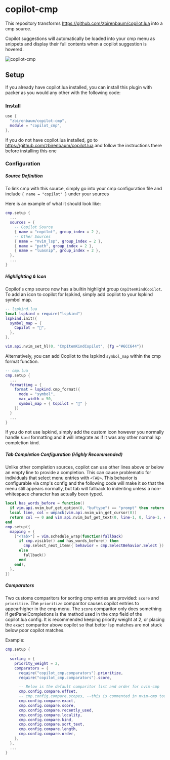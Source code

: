 # copilot-cmp

This repository transforms https://github.com/zbirenbaum/copilot.lua into a cmp source.

Copilot suggestions will automatically be loaded into your cmp menu as snippets and display their full contents when a copilot suggestion is hovered.

![copilot-cmp](https://user-images.githubusercontent.com/32016110/173933674-9ad85a5a-5ad7-41cd-9fcc-f5a698cc88ae.png)


## Setup

If you already have copilot.lua installed, you can install this plugin with packer as you would any other with the following code:

### Install

```lua
use {
  "zbirenbaum/copilot-cmp",
  module = "copilot_cmp",
},
```

If you do not have copilot.lua installed, go to https://github.com/zbirenbaum/copilot.lua and follow the instructions there before installing this one

### Configuration

##### Source Definition

To link cmp with this source, simply go into your cmp configuration file and include `{ name = "copilot" }` under your sources

Here is an example of what it should look like:

```lua
cmp.setup {
  ...
  sources = {
    -- Copilot Source
    { name = "copilot", group_index = 2 },
    -- Other Sources
    { name = "nvim_lsp", group_index = 2 },
    { name = "path", group_index = 2 },
    { name = "luasnip", group_index = 2 },
  },
  ...
}
```

##### Highlighting & Icon

Copilot's cmp source now has a builtin highlight group `CmpItemKindCopilot`. To add an icon to copilot for lspkind, simply add copilot to your lspkind symbol map. 

```lua
-- lspkind.lua
local lspkind = require("lspkind")
lspkind.init({
  symbol_map = {
    Copilot = "",
  },
},

vim.api.nvim_set_hl(0, "CmpItemKindCopilot", {fg ="#6CC644"})
```

Alternatively, you can add Copilot to the lspkind `symbol_map` within the cmp format function.

```lua
-- cmp.lua
cmp.setup {
  ...
  formatting = {
    format = lspkind.cmp_format({
      mode = "symbol",
      max_width = 50,
      symbol_map = { Copilot = "" }
    })
  }
  ...
}
```

If you do not use lspkind, simply add the custom icon however you normally handle `kind` formatting and it will integrate as if it was any other normal lsp completion kind.

##### Tab Completion Configuration (Highly Recommended)
Unlike other completion sources, copilot can use other lines above or below an empty line to provide a completion. This can cause problematic for individuals that select menu entries with `<TAB>`. This behavior is configurable via cmp's config and the following code will make it so that the menu still appears normally, but tab will fallback to indenting unless a non-whitespace character has actually been typed.

```lua
local has_words_before = function()
  if vim.api.nvim_buf_get_option(0, "buftype") == "prompt" then return false end
  local line, col = unpack(vim.api.nvim_win_get_cursor(0))
  return col ~= 0 and vim.api.nvim_buf_get_text(0, line-1, 0, line-1, col, {})[1]:match("^%s*$") == nil
end
cmp.setup({
  mapping = {
    ["<Tab>"] = vim.schedule_wrap(function(fallback)
      if cmp.visible() and has_words_before() then
        cmp.select_next_item({ behavior = cmp.SelectBehavior.Select })
      else
        fallback()
      end
    end),
  },
})
```

##### Comparators

Two customs comparitors for sorting cmp entries are provided: `score` and `prioritize`. The `prioritize` comparitor causes copilot entries to appearhigher in the cmp menu. The `score` comparitor only does something if getPanelCompletions is the method used in the cmp field of the copilot.lua config. It is recommended keeping priority weight at 2, or placing the `exact` comparitor above copilot so that better lsp matches are not stuck below poor copilot matches.

Example:

```lua
cmp.setup {
  ...
  sorting = {
    priority_weight = 2,
    comparators = {
      require("copilot_cmp.comparators").prioritize,
      require("copilot_cmp.comparators").score,

      -- Below is the default comparitor list and order for nvim-cmp
      cmp.config.compare.offset,
      -- cmp.config.compare.scopes, --this is commented in nvim-cmp too
      cmp.config.compare.exact,
      cmp.config.compare.score,
      cmp.config.compare.recently_used,
      cmp.config.compare.locality,
      cmp.config.compare.kind,
      cmp.config.compare.sort_text,
      cmp.config.compare.length,
      cmp.config.compare.order,
    },
  },
  ...
}
```
